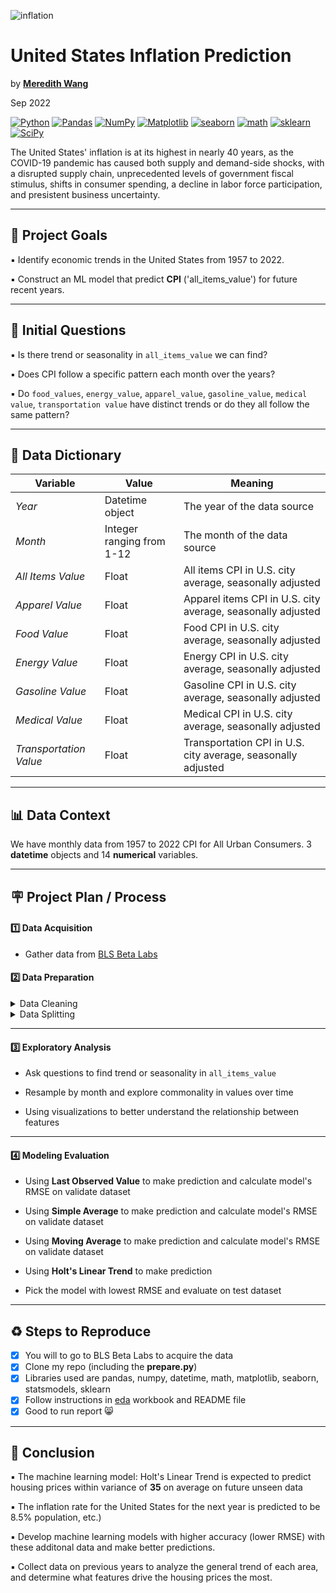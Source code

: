 ![inflation](https://user-images.githubusercontent.com/105242871/188526013-4313105f-5b16-4330-814d-2f1499d2bc45.png)

# United States Inflation Prediction
by [**Meredith Wang**](https://www.linkedin.com/in/m3redithw/)

Sep 2022

<a href="#"><img alt="Python" src="https://img.shields.io/badge/Python-013243.svg?logo=python&logoColor=white"></a>
<a href="#"><img alt="Pandas" src="https://img.shields.io/badge/Pandas-150458.svg?logo=pandas&logoColor=white"></a>
<a href="#"><img alt="NumPy" src="https://img.shields.io/badge/Numpy-2a4d69.svg?logo=numpy&logoColor=white"></a>
<a href="#"><img alt="Matplotlib" src="https://img.shields.io/badge/Matplotlib-8DF9C1.svg?logo=matplotlib&logoColor=white"></a>
<a href="#"><img alt="seaborn" src="https://img.shields.io/badge/seaborn-65A9A8.svg?logo=pandas&logoColor=white"></a>
<a href="#"><img alt="math" src="https://img.shields.io/badge/math-adcbe3.svg?logo=plotly&logoColor=white"></a>
<a href="#"><img alt="sklearn" src="https://img.shields.io/badge/sklearn-4b86b4.svg?logo=scikitlearn&logoColor=white"></a>
<a href="#"><img alt="SciPy" src="https://img.shields.io/badge/SciPy-1560bd.svg?logo=scipy&logoColor=white"></a>


The United States' inflation is at its highest in nearly 40 years, as the COVID-19 pandemic has caused both supply and demand-side shocks, with a disrupted supply chain, unprecedented levels of government fiscal stimulus, shifts in consumer spending, a decline in labor force participation, and presistent business uncertainty.

***

## 🏁   Project Goals
▪️ Identify economic trends in the United States from 1957 to 2022.

▪️ Construct an ML model that predict **CPI** ('all_items_value') for future recent years.

***

## :memo:   Initial Questions
▪️ Is there trend or seasonality in `all_items_value` we can find?

▪️ Does CPI follow a specific pattern each month over the years?

▪️ Do `food_values`, `energy_value`, `apparel_value`, `gasoline_value`, `medical value`, `transportation value` have distinct trends or do they all follow the same pattern?

***

## :open_file_folder:   Data Dictionary
**Variable** |    **Value**    | **Meaning**
---|---|---
*Year* | Datetime object | The year of the data source
*Month* | Integer ranging from 1-12 | The month of the data source
*All Items Value* | Float | All items CPI in U.S. city average, seasonally adjusted
*Apparel Value* | Float | Apparel items CPI in U.S. city average, seasonally adjusted
*Food Value* | Float | Food CPI in U.S. city average, seasonally adjusted
*Energy Value* | Float | Energy CPI in U.S. city average, seasonally adjusted
*Gasoline Value* | Float | Gasoline CPI in U.S. city average, seasonally adjusted
*Medical Value* | Float | Medical CPI in U.S. city average, seasonally adjusted
*Transportation Value*| Float | Transportation CPI in U.S. city average, seasonally adjusted

***

## 📊   Data Context
We have monthly data from 1957 to 2022 CPI for All Urban Consumers. 3 **datetime** objects and 14 **numerical** variables.

***

## :placard:   Project Plan / Process
#### :one:   Data Acquisition

- Gather data from [BLS Beta Labs](https://beta.bls.gov/labs/)

#### :two:   Data Preparation

<details>
<summary> Data Cleaning</summary>

- **Join Tables:**
    - All 8 tables on joined on time index
    
    - Merging and concatenation are done in Microsoft Excel.
    
- **Rename Column**
     ```sh
     df = df.rename(columns={'period': 'month'})
     ```
    
- **Convert Datatype**
     ```sh
     df['label'] = pd.to_datetime(df['label'], infer_datetime_format=True)
     df['year'] =  pd.to_datetime(df['year']).dt.to_period('Y')
     df['month'] = df['month'].str.replace('M', '')
     ```
    
- Create function `get_data` to clean and prepare data with steps above

- Import [prepare.py](prepare.py)

- Test prepare function

- Call the function, and store the cleaned data in the form of dataframe
</details>

<details>
<summary> Data Splitting</summary>

- Using percentage-based method to split data into **train, validate, test**

- Check the size of each dataset
     ```sh
     train.shape, validate.shape, test.shape
     ```
</details>

***

#### :three:   Exploratory Analysis
- Ask questions to find trend or seasonality in `all_items_value`

- Resample by month and explore commonality in values over time

- Using visualizations to better understand the relationship between features

***

#### :four:    Modeling Evaluation
- Using **Last Observed Value** to make prediction and calculate model's RMSE on validate dataset

- Using **Simple Average** to make prediction and calculate model's RMSE on validate dataset

- Using **Moving Average** to make prediction and calculate model's RMSE on validate dataset

- Using **Holt's Linear Trend** to make prediction

- Pick the model with lowest RMSE and evaluate on test dataset

***

## 	♻️   Steps to Reproduce
- [x] You will to go to BLS Beta Labs to acquire the data
- [x] Clone my repo (including the **prepare.py**) 
- [x] Libraries used are pandas, numpy, datetime, math, matplotlib, seaborn, statsmodels, sklearn
- [x] Follow instructions in [eda](eda.ipynb) workbook and README file
- [x] Good to run report :smile_cat:

***

## 🔆   Conclusion

▪️ The machine learning model: Holt's Linear Trend is expected to predict housing prices within variance of **35** on average on future unseen data

▪️ The inflation rate for the United States for the next year is predicted to be 8.5%
population, etc.)

▪️ Develop machine learning models with higher accuracy (lower RMSE) with these additonal data and make better predictions.

▪️ Collect data on previous years to analyze the general trend of each area, and determine what features drive the housing prices the most.
